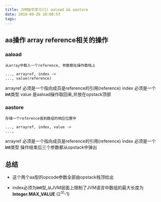 ```yaml
---
title: JVM指令学习(1) aaload && aastore
date: 2018-09-26 10:00:57
tags:
---
```


## aa操作 array reference相关的操作

### aaload

`从array中载入一个reference, 参数都在操作数栈上`

```text
..., arrayref, index ->
..., value(reference)
```

arrayref 必须是一个指向成员是reference的引用(reference)
index 必须是一个**int**类型
value 是aaload操作取回来,并放在opstack顶部

### aastore

`存储一个reference值到数组的相应位置中`

```text
..., arrayref, index, value ->
...,
```

arrayref 必须是一个指向成员是reference的引用(reference)
index 必须是一个**int**类型
操作结束后三个参数都从opstack中弹出

## 总结

* 这个两个aa型的opcode参数全部由opstack栈顶给出

* index必须为**int**型,从JVM层面上限制了JVM语言中数组的最大长度为**Integer.MAX_VALUE** (2<sup>31</sup>-1)